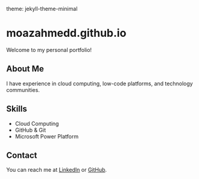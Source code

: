 theme: jekyll-theme-minimal
# moazahmedd.github.io
Welcome to my personal portfolio! 

## About Me
I have experience in cloud computing, low-code platforms, and technology communities.

## Skills
- Cloud Computing
- GitHub & Git
- Microsoft Power Platform

## Contact
You can reach me at [LinkedIn](https://www.linkedin.com/moazahmedd) or [GitHub](https://github.com/moazahmedd).
